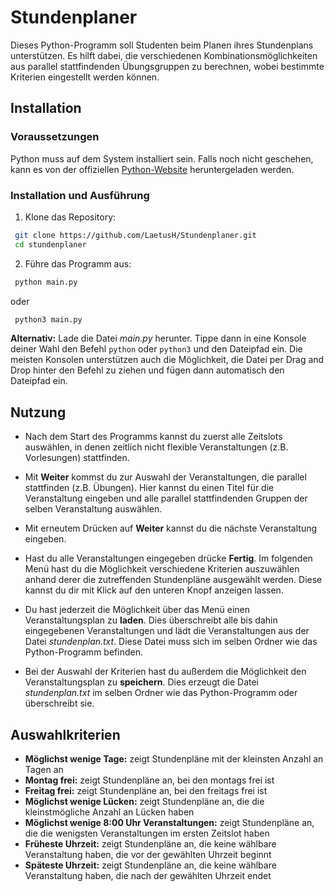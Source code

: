 # Stundenplaner

Dieses Python-Programm soll Studenten beim Planen ihres Stundenplans unterstützen. Es hilft dabei, die verschiedenen Kombinationsmöglichkeiten aus parallel stattfindenden Übungsgruppen zu berechnen, wobei bestimmte Kriterien eingestellt werden können. 

## Installation
### Voraussetzungen
Python muss auf dem System installiert sein. Falls noch nicht geschehen, kann es von der offiziellen [Python-Website](https://www.python.org/downloads/) heruntergeladen werden.

### Installation und Ausführung
1. Klone das Repository:
```bash
 git clone https://github.com/LaetusH/Stundenplaner.git
 cd stundenplaner
```

2. Führe das Programm aus:
```bash
 python main.py
```
oder
```bash
 python3 main.py
```

**Alternativ:**
Lade die Datei *main.py* herunter. Tippe dann in eine Konsole deiner Wahl den Befehl ```python``` oder ```python3``` und den Dateipfad ein. Die meisten Konsolen unterstützen auch die Möglichkeit, die Datei per Drag and Drop hinter den Befehl zu ziehen und fügen dann automatisch den Dateipfad ein.
    
## Nutzung

+ Nach dem Start des Programms kannst du zuerst alle Zeitslots auswählen, in denen zeitlich nicht flexible Veranstaltungen (z.B. Vorlesungen) stattfinden.

+ Mit **Weiter** kommst du zur Auswahl der Veranstaltungen, die parallel stattfinden (z.B. Übungen). Hier kannst du einen Titel für die Veranstaltung eingeben und alle parallel stattfindenden Gruppen der selben Veranstaltung auswählen.

+ Mit erneutem Drücken auf **Weiter** kannst du die nächste Veranstaltung eingeben.

+ Hast du alle Veranstaltungen eingegeben drücke **Fertig**. Im folgenden Menü hast du die Möglichkeit verschiedene Kriterien auszuwählen anhand derer die zutreffenden Stundenpläne ausgewählt werden. Diese kannst du dir mit Klick auf den unteren Knopf anzeigen lassen.

+ Du hast jederzeit die Möglichkeit über das Menü einen Veranstaltungsplan zu **laden**. Dies überschreibt alle bis dahin eingegebenen Veranstaltungen und lädt die Veranstaltungen aus der Datei *stundenplan.txt*. Diese Datei muss sich im selben Ordner wie das Python-Programm befinden.

+ Bei der Auswahl der Kriterien hast du außerdem die Möglichkeit den Veranstaltungsplan zu **speichern**. Dies erzeugt die Datei *stundenplan.txt* im selben Ordner wie das Python-Programm oder überschreibt sie.

## Auswahlkriterien

- **Möglichst wenige Tage:** zeigt Stundenpläne mit der kleinsten Anzahl an Tagen an
- **Montag frei:** zeigt Stundenpläne an, bei den montags frei ist
- **Freitag frei:** zeigt Stundenpläne an, bei den freitags frei ist
- **Möglichst wenige Lücken:** zeigt Stundenpläne an, die die kleinstmögliche Anzahl an Lücken haben
- **Möglichst wenige 8:00 Uhr Veranstaltungen:** zeigt Stundenpläne an, die die wenigsten Veranstaltungen im ersten Zeitslot haben
- **Früheste Uhrzeit:** zeigt Stundenpläne an, die keine wählbare Veranstaltung haben, die vor der gewählten Uhrzeit beginnt
- **Späteste Uhrzeit:** zeigt Stundenpläne an, die keine wählbare Veranstaltung haben, die nach der gewählten Uhrzeit endet
